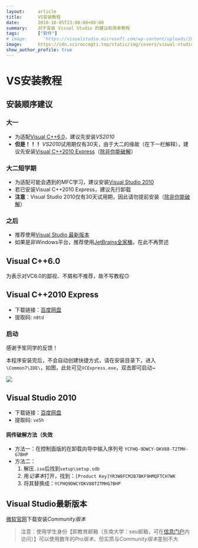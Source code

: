 ```yaml
---
layout:     article
title:      VS安装教程
date:       2018-10-05T23:00:00+08:00
summary:    对于安装 Visual Studio 的建议和简单教程
tags:       ["软件"]
# image:      'https://visualstudio.microsoft.com/wp-content/uploads/2018/05/visual-studio-hero-banner.jpg'
image:      https://cdn.sciroccogti.top/static/img/covers/visual-studio-hero-banner.jpg
show_author_profile: true
---
```


#   VS安装教程

##  安装顺序建议
### 大一
*   为适配<a href="#VC6">Visual C++6.0</a>，建议先安装*VS2010*
*   **但是！！！** *VS2010*试用期仅有30天，由于大二的缘故（在下一栏解释），建议先安装<a href="#VC2010">Visual C++2010 Express</a>（<a href="#crack">除非你能破解</a>）

### 大二短学期
*   为适配可能会遇到的MFC学习，建议安装<a href="#VS2010">Visual Studio 2010</a>
*   若已安装Visual C++2010 Express，建议先行卸载
*   **注意**：Visual Studio 2010仅有30天试用期，因此请勿提前安装（<a href="#crack">除非你能破解</a>）

### 之后
*   推荐使用<a href="#VSlatest">Visual Studio 最新版本</a>
*   如果是非Windows平台，推荐使用[JetBrains全家桶](https://www.jetbrains.com/)，在此不再赘述

##  Visual C++6.0
为表示对VC6.0的鄙视、不屑和不推荐，故不写教程🙃

##  Visual C++2010 Express
*   下载链接：[百度网盘](https://pan.baidu.com/s/1nj0YWsiMLNVf8qW1wBC5-g)
*   提取码: `n8td`

### 启动
感谢予笙同学的反馈！

本程序安装完后，不会自动创建快捷方式，请在安装目录下，进入`\Common7\IDE\`，如图，此处可见`VCExpress.exe`，双击即可启动~

![](/VS/0.jpg)

##  Visual Studio 2010
*   下载链接：[百度网盘](https://pan.baidu.com/s/1Fe84F-eMc4cdgNQ6Ap_CtQ)
*   提取码: `ve5h`

#### 网传破解方法（失效
*   方法一：在控制面版的在卸载向导中输入序列号
`YCFHQ-9DWCY-DKV88-T2TMH-G7BHP`
*   方法二：
    1.   解压`.iso`后找到`setup\setup.sdb`
    2.   用*记事本*打开，找到：`[Product Key]YR3W8FCM2B7BKF9HMQFTCH7WK`
    3.   将其替换成：`YCFHQ9DWCYDKV88T2TMHG7BHP`

##  Visual Studio最新版本
[微软官网](https://visualstudio.microsoft.com/)下载安装*Community版本*

>   注意：使用学生身份【即教育邮箱（东南大学：seu邮箱，可在[信息门户](https://my.seu.edu.cn)内访问）】可以使用数年的*Pro版本*，但实质与*Community版本*差别不大
